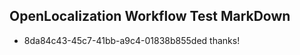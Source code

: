 ## OpenLocalization Workflow Test MarkDown
* 8da84c43-45c7-41bb-a9c4-01838b855ded thanks!

<!--HONumber=Aug16_HO1-->


